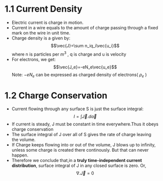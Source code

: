 # 1.1 Current Density

* Electric current is charge in motion. 
* Current in a wire equals to the amount of charge passing through a fixed mark on the wire in unit time.
* Charge density is a given by:
$$\vec{J}=\sum n_iq_i\vec{u_i}$$ where n is particles per $m^3$ , q is charge and u is velocity
* For electrons, we get:
$$\vec{J_e}=-eN_e\vec{u_e}$$
Note: $-eN_e$ can be expressed as charged density of electrons( $\rho_e$ )

# 1.2 Charge Conservation
* Current flowing through any surface S is just the surface integral:
$$I=\int \vec{J}.d\vec{a}$$
* If current is steady, J must be constant in time everywhere.Thus it obeys charge conservation
* The surface integral of J over all of S gives the rate of charge leaving the volume.
* If Charge keeps flowing into or out of the volume, J blows up to infinity, unless some charge is created there continously. But that can never happen.
* Therefore we conclude that,in a **truly time-independent current distribution**, surface integral of J in any closed surface is zero. Or,
$$\nabla. \vec{J}=0$$

